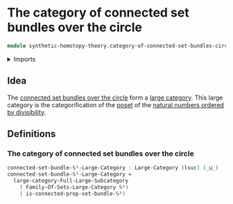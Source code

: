 # The category of connected set bundles over the circle

```agda
module synthetic-homotopy-theory.category-of-connected-set-bundles-circle where
```

<details><summary>Imports</summary>

```agda
open import category-theory.full-large-subcategories
open import category-theory.large-categories

open import foundation.category-of-families-of-sets
open import foundation.universe-levels

open import synthetic-homotopy-theory.circle
open import synthetic-homotopy-theory.connected-set-bundles-circle
```

</details>

## Idea

The
[connected set bundles over the circle](synthetic-homotopy-theory.connected-set-bundles-circle.md)
form a [large category](category-theory.large-categories.md). This large
category is the categorification of the [poset](order-theory.posets.md) of the
[natural numbers ordered by divisibility](elementary-number-theory.poset-of-natural-numbers-ordered-by-divisibility.md).

## Definitions

### The category of connected set bundles over the circle

```agda
connected-set-bundle-𝕊¹-Large-Category : Large-Category (lsuc) (_⊔_)
connected-set-bundle-𝕊¹-Large-Category =
  large-category-Full-Large-Subcategory
    ( Family-Of-Sets-Large-Category 𝕊¹)
    ( is-connected-prop-set-bundle-𝕊¹)
```
